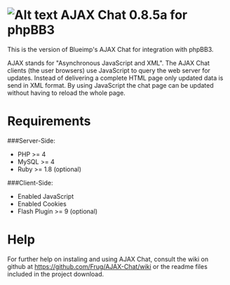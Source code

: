 ![Alt text](/Frug/AJAX-Chat/wiki/MediaWikiSidebarLogo.png)
AJAX Chat 0.8.5a for phpBB3
=========

This is the version of Blueimp's AJAX Chat for integration with phpBB3.

AJAX stands for "Asynchronous JavaScript and XML".
The AJAX Chat clients (the user browsers) use JavaScript to query the web server for updates.
Instead of delivering a complete HTML page only updated data is send in XML format.
By using JavaScript the chat page can be updated without having to reload the whole page.


Requirements
============

###Server-Side:
- PHP >= 4
- MySQL >= 4
- Ruby >= 1.8 (optional)


###Client-Side:
- Enabled JavaScript
- Enabled Cookies
- Flash Plugin >= 9 (optional)

Help
====

For further help on instaling and using AJAX Chat, consult the wiki on github at https://github.com/Frug/AJAX-Chat/wiki or the readme files included in the project download.